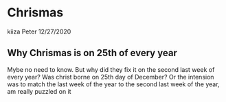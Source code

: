 Chrismas
================
kiiza Peter
12/27/2020

## Why Chrismas is on 25th of every year

Mybe no need to know. But why did they fix it on the second last week of
every year? Was christ borne on 25th day of December? Or the intension
was to match the last week of the year to the second last week of the
year, am really puzzled on it
